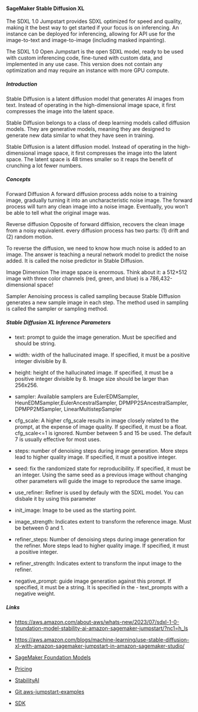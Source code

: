 #### SageMaker Stable Diffusion XL

The SDXL 1.0 Jumpstart provides SDXL optimized for speed and quality, making it the best way to get started if your focus is on inferencing. An instance can be deployed for inferencing, allowing for API use for the image-to-text and image-to-image (including masked inpainting).

The SDXL 1.0 Open Jumpstart is the open SDXL model, ready to be used with custom inferencing code, fine-tuned with custom data, and implemented in any use case. This version does not contain any optimization and may require an instance with more GPU compute.

##### Introduction

Stable Diffusion is a latent diffusion model that generates AI images from text. Instead of operating in the high-dimensional image space, it first compresses the image into the latent space.

Stable Diffusion belongs to a class of deep learning models called diffusion models. They are generative models, meaning they are designed to generate new data similar to what they have seen in training.

Stable Diffusion is a latent diffusion model. Instead of operating in the high-dimensional image space, it first compresses the image into the latent space. The latent space is 48 times smaller so it reaps the benefit of crunching a lot fewer numbers.

##### Concepts

Forward Diffusion
A forward diffusion process adds noise to a training image, gradually turning it into an uncharacteristic noise image. The forward process will turn any clean image into a noise image. Eventually, you won’t be able to tell what the original image was.

Reverse diffusion
Opposite of forward diffision, recovers the clean image from a noisy equivalent. every diffusion process has two parts: (1) drift and (2) random motion. 

To reverse the diffusion, we need to know how much noise is added to an image. The answer is teaching a neural network model to predict the noise added. It is called the noise predictor in Stable Diffusion. 

Image Dimension
The image space is enormous. Think about it: a 512×512 image with three color channels (red, green, and blue) is a 786,432-dimensional space!

Sampler
Aenoising process is called sampling because Stable Diffusion generates a new sample image in each step. The method used in sampling is called the sampler or sampling method.


##### Stable Diffusion XL Inference Parameters

- text: prompt to guide the image generation. Must be specified and should be string.

- width: width of the hallucinated image. If specified, it must be a positive integer divisible by 8.

- height: height of the hallucinated image. If specified, it must be a positive integer divisible by 8. Image size should be larger than 256x256.

- sampler: Available samplers are EulerEDMSampler, HeunEDMSampler,EulerAncestralSampler, DPMPP2SAncestralSampler, DPMPP2MSampler, LinearMultistepSampler

- cfg_scale: A higher cfg_scale results in image closely related to the prompt, at the expense of image quality. If specified, it must be a float. cfg_scale<=1 is ignored. Number between 5 and 15 be used. The default 7 is usually effective for most uses.

- steps: number of denoising steps during image generation. More steps lead to higher quality image. If specified, it must a positive integer.

- seed: fix the randomized state for reproducibility. If specified, it must be an integer. Using the same seed as a previous image without changing other parameters will guide the image to reproduce the same image.

- use_refiner: Refiner is used by defauly with the SDXL model. You can disbale it by using this parameter

- init_image: Image to be used as the starting point.

- image_strength: Indicates extent to transform the reference image. Must be between 0 and 1.

- refiner_steps: Number of denoising steps during image generation for the refiner. More steps lead to higher quality image. If specified, it must a positive integer.

- refiner_strength: Indicates extent to transform the input image to the refiner.

- negative_prompt: guide image generation against this prompt. If specified, it must be a string. It is specified in the - text_prompts with a negative weight.



##### Links

- https://aws.amazon.com/about-aws/whats-new/2023/07/sdxl-1-0-foundation-model-stability-ai-amazon-sagemaker-jumpstart/?nc1=h_ls

- https://aws.amazon.com/blogs/machine-learning/use-stable-diffusion-xl-with-amazon-sagemaker-jumpstart-in-amazon-sagemaker-studio/

- [SageMaker Foundation Models](https://docs.aws.amazon.com/sagemaker/latest/dg/jumpstart-foundation-models-use.html)

- [Pricing](https://aws.amazon.com/sagemaker/pricing/?nc1=h_ls)

- [StabilityAI](https://stability.ai/sdxl-aws-documentation)

- [Git aws-jumpstart-examples](https://github.com/Stability-AI/aws-jumpstart-examples)

- [SDK](https://boto3.amazonaws.com/v1/documentation/api/latest/reference/services/sagemaker-runtime.html)